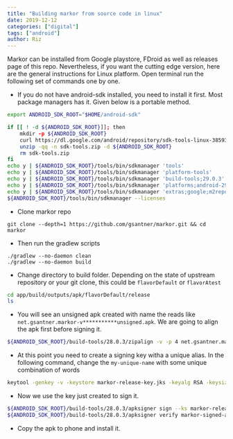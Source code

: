 ```yaml
---
title: "Building markor from source code in linux"
date: 2019-12-12
categories: ["digital"]
tags: ["android"]
author: Riz
---
```



Markor can be installed from Google playstore, FDroid as well as releases page of this repo. Nevertheless, if you want the cutting edge version, here are the general instructions for Linux platform. Open terminal run the following set of commands one by one.

- If you do not have android-sdk installed, you need to install it first. Most package managers has it. Given below is a portable method.

```bash
export ANDROID_SDK_ROOT="$HOME/android-sdk"

if [[ ! -d ${ANDROID_SDK_ROOT}]]; then
    mkdir -p ${ANDROID_SDK_ROOT}
    curl https://dl.google.com/android/repository/sdk-tools-linux-3859397.zip > sdk-tools.zip 
    unzip -qq -n sdk-tools.zip -d ${ANDROID_SDK_ROOT}
    rm sdk-tools.zip
fi
echo y | ${ANDROID_SDK_ROOT}/tools/bin/sdkmanager 'tools'
echo y | ${ANDROID_SDK_ROOT}/tools/bin/sdkmanager 'platform-tools' 
echo y | ${ANDROID_SDK_ROOT}/tools/bin/sdkmanager 'build-tools;29.0.3' 
echo y | ${ANDROID_SDK_ROOT}/tools/bin/sdkmanager 'platforms;android-29' 
echo y | ${ANDROID_SDK_ROOT}/tools/bin/sdkmanager 'extras;google;m2repository' 
${ANDROID_SDK_ROOT}/tools/bin/sdkmanager --licenses
```

- Clone markor repo

```git
git clone --depth=1 https://github.com/gsantner/markor.git && cd markor
```


* Then run the gradlew scripts
```
./gradlew --no-daemon clean
./gradlew --no-daemon build

```
* Change directory to build folder. Depending on the state of upstream repository or your git clone, this could be `flavorDefault` or `flavorAtest`

```bash
cd app/build/outputs/apk/flavorDefault/release 
ls
```
- You will see an unsigned apk created with name the reads like `net.gsantner.markor-v***********unsigned.apk`. We are going to align the apk first before signing it.
```bash
${ANDROID_SDK_ROOT}/build-tools/28.0.3/zipalign -v -p 4 net.gsantner.markor-v99-2.1.6-flavorDefault-release-unsigned.apk markor-unsign-aligned-apk
```
- At this point you need to create a signing key witha a unique alias. In the following command, change the `my-unique-name` with some unique combination of words
```bash
keytool -genkey -v -keystore markor-release-key.jks -keyalg RSA -keysize 2048 -validity 10000 -alias my-unique-name 
```
- Now we use the key just created to sign it.

```bash
${ANDROID_SDK_ROOT}/build-tools/28.0.3/apksigner sign --ks markor-release-key.jks --out markor-signed-aligned.apk markor-unsign-aligned.apk
${ANDROID_SDK_ROOT}/build-tools/28.0.3/apksigner verify markor-signed-aligned.apk
```

* Copy the apk to phone and install it.